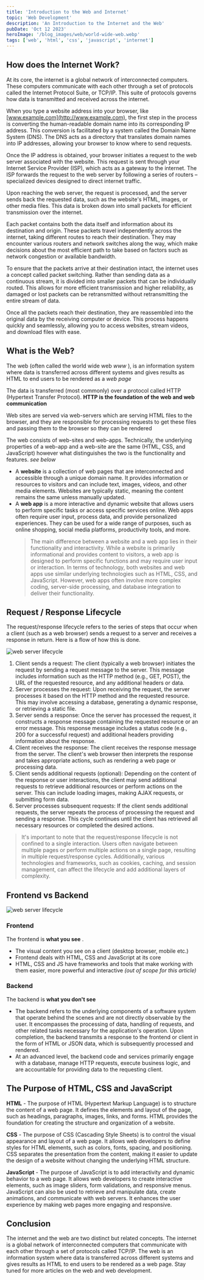```yaml
---
title: 'Introduction to the Web and Internet'
topic: 'Web Development'
description: 'An Introduction to the Internet and the Web'
pubDate: 'Oct 12 2023'
heroImage: '/blog_images/web/world-wide-web.webp'
tags: ['web', 'html', 'css', 'javascript', 'internet']
---
```


## How does the Internet Work?

At its core, the internet is a global network of interconnected computers. These computers communicate with each other through a set of protocols called the Internet Protocol Suite, or TCP/IP. This suite of protocols governs how data is transmitted and received across the internet.

When you type a website address into your browser, like [www.example.com](http://www.example.com), the first step in the process is converting the human-readable domain name into its corresponding IP address. This conversion is facilitated by a system called the Domain Name System (DNS). The DNS acts as a directory that translates domain names into IP addresses, allowing your browser to know where to send requests.

Once the IP address is obtained, your browser initiates a request to the web server associated with the website. This request is sent through your Internet Service Provider (ISP), which acts as a gateway to the internet. The ISP forwards the request to the web server by following a series of routers – specialized devices designed to direct internet traffic.

Upon reaching the web server, the request is processed, and the server sends back the requested data, such as the website's HTML, images, or other media files. This data is broken down into small packets for efficient transmission over the internet.

Each packet contains both the data itself and information about its destination and origin. These packets travel independently across the internet, taking different routes to reach their destination. They may encounter various routers and network switches along the way, which make decisions about the most efficient path to take based on factors such as network congestion or available bandwidth.

To ensure that the packets arrive at their destination intact, the internet uses a concept called packet switching. Rather than sending data as a continuous stream, it is divided into smaller packets that can be individually routed. This allows for more efficient transmission and higher reliability, as damaged or lost packets can be retransmitted without retransmitting the entire stream of data.

Once all the packets reach their destination, they are reassembled into the original data by the receiving computer or device. This process happens quickly and seamlessly, allowing you to access websites, stream videos, and download files with ease.

## What is the Web?

The web (often called the world wide web _www_ ), is an information system where data is transferred across different systems and gives results as HTML to end users to be rendered as a _web page_

The data is transferred (most commonly) over a protocol called HTTP (Hypertext Transfer Protocol). **HTTP is the foundation of the web and web communication**

Web sites are served via web-servers which are serving HTML files to the browser, and they are responsible for processing requests to get these files and passing them to the browser so they can be rendered

The web consists of web-sites and web-apps. Technically, the underlying properties of a web-app and a web-site are the same (HTML, CSS, and JavaScript) however what distinguishes the two is the functionality and features. _see below_

- A **website** is a collection of web pages that are interconnected and accessible through a unique domain name. It provides information or resources to visitors and can include text, images, videos, and other media elements. Websites are typically static, meaning the content remains the same unless manually updated.
- A **web app** is a more interactive and dynamic website that allows users to perform specific tasks or access specific services online. Web apps often require user input, process data, and provide personalized experiences. They can be used for a wide range of purposes, such as online shopping, social media platforms, productivity tools, and more.
  > The main difference between a website and a web app lies in their functionality and interactivity. While a website is primarily informational and provides content to visitors, a web app is designed to perform specific functions and may require user input or interaction.
  > In terms of technology, both websites and web apps use similar underlying technologies such as HTML, CSS, and JavaScript. However, web apps often involve more complex coding, server-side processing, and database integration to deliver their functionality.

## Request / Response Lifecycle

The request/response lifecycle refers to the series of steps that occur when a client (such as a web browser) sends a request to a server and receives a response in return. Here is a flow of how this is done.

![web server lifecycle](/blog_images/web/reqrescycle.jpeg)

1. Client sends a request: The client (typically a web browser) initiates the request by sending a request message to the server. This message includes information such as the HTTP method (e.g., GET, POST), the URL of the requested resource, and any additional headers or data.
2. Server processes the request: Upon receiving the request, the server processes it based on the HTTP method and the requested resource. This may involve accessing a database, generating a dynamic response, or retrieving a static file.
3. Server sends a response: Once the server has processed the request, it constructs a response message containing the requested resource or an error message. This response message includes a status code (e.g., 200 for a successful request) and additional headers providing information about the response.
4. Client receives the response: The client receives the response message from the server. The client's web browser then interprets the response and takes appropriate actions, such as rendering a web page or processing data.
5. Client sends additional requests (optional): Depending on the content of the response or user interactions, the client may send additional requests to retrieve additional resources or perform actions on the server. This can include loading images, making AJAX requests, or submitting form data.
6. Server processes subsequent requests: If the client sends additional requests, the server repeats the process of processing the request and sending a response. This cycle continues until the client has retrieved all necessary resources or completed the desired actions.

> It's important to note that the request/response lifecycle is not confined to a single interaction. Users often navigate between multiple pages or perform multiple actions on a single page, resulting in multiple request/response cycles. Additionally, various technologies and frameworks, such as cookies, caching, and session management, can affect the lifecycle and add additional layers of complexity.

## Frontend vs Backend

![web server lifecycle](/blog_images/web/fe-v-be.png)

### Frontend

The frontend is **what you see** .

- The visual content you see on a client (desktop browser, mobile etc.)
- Frontend deals with HTML, CSS and JavaScript at its core
- HTML, CSS and JS have frameworks and tools that make working with them easier, more powerful and interactive _(out of scope for this article)_

### Backend

The backend is **what you don't see**

- The backend refers to the underlying components of a software system that operate behind the scenes and are not directly observable by the user. It encompasses the processing of data, handling of requests, and other related tasks necessary for the application's operation. Upon completion, the backend transmits a response to the frontend or client in the form of HTML or JSON data, which is subsequently processed and rendered.
- At an advanced level, the backend code and services primarily engage with a database, manage HTTP requests, execute business logic, and are accountable for providing data to the requesting client.

## The Purpose of HTML, CSS and JavaScript

**HTML** - The purpose of HTML (Hypertext Markup Language) is to structure the content of a web page. It defines the elements and layout of the page, such as headings, paragraphs, images, links, and forms. HTML provides the foundation for creating the structure and organization of a website.

**CSS** - The purpose of CSS (Cascading Style Sheets) is to control the visual appearance and layout of a web page. It allows web developers to define styles for HTML elements, such as colors, fonts, spacing, and positioning. CSS separates the presentation from the content, making it easier to update the design of a website without changing the underlying HTML structure.

**JavaScript** - The purpose of JavaScript is to add interactivity and dynamic behavior to a web page. It allows web developers to create interactive elements, such as image sliders, form validations, and responsive menus. JavaScript can also be used to retrieve and manipulate data, create animations, and communicate with web servers. It enhances the user experience by making web pages more engaging and responsive.

## Conclusion

The internet and the web are two distinct but related concepts. The internet is a global network of interconnected computers that communicate with each other through a set of protocols called TCP/IP. The web is an information system where data is transferred across different systems and gives results as HTML to end users to be rendered as a web page. Stay tuned for more articles on the web and web development.
